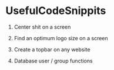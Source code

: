 # UsefulCodeSnippits

1) Center shit on a screen

2) Find an optimum logo size on a screen

3) Create a topbar on any website

4) Database user / group functions
